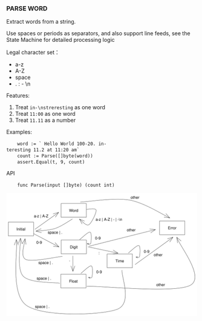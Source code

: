 ### PARSE WORD

Extract words from a string.

Use spaces or periods as separators, and also support line feeds, see the State Machine for detailed processing logic


Legal character set：
* a-z
* A-Z
* space
* . : - \n

Features:

1. Treat `in-\nstreresting` as one word
2. Treat `11:00` as one word
3. Treat `11.11` as a number

Examples:

```golang
    word := ` Hello World 100-20. in-
teresting 11.2 at 11:20 am`
    count := Parse([]byte(word))
    assert.Equal(t, 9, count)
```

API
```golang
    func Parse(input []byte) (count int)
```

![state machine](./docs/state%20machine.svg)
